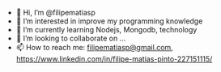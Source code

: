 - 👋 Hi, I’m @filipematiasp
- 👀 I’m interested in improve my programming knowledge
- 🌱 I’m currently learning Nodejs, Mongodb, technology
- 💞️ I’m looking to collaborate on ...
- 📫 How to reach me: filipematiasp@gmail.com, https://www.linkedin.com/in/filipe-matias-pinto-227151115/
